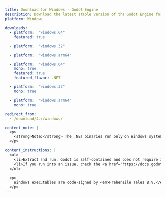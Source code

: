 ```yaml
---
title: Download for Windows - Godot Engine
description: Download the latest stable version of the Godot Engine for Windows
platform: Windows

downloads:
  - platform:  "windows.64"
    featured: true

  - platform:  "windows.32"

  - platform:  "windows.arm64"

  - platform:  "windows.64"
    mono: true
    featured: true
    featured_flavor: .NET

  - platform:  "windows.32"
    mono: true

  - platform:  "windows.arm64"
    mono: true

redirect_from:
  - /download/4.x/windows/

content_note: |
  <p>
    <strong>Note:</strong> The .NET binaries run only on Windows systems with the matching architecture, running under emulation is not supported at the time being. Make sure to export .NET binaries for all target platforms (x86_64, x86_32, and arm64).
  </p>

content_instructions: |
  <ul>
    <li>Extract and run. Godot is self-contained and does not require installation.</li>
    <li>If you run into an issue, check the <a href="https://docs.godotengine.org/en/stable/tutorials/troubleshooting.html">Troubleshooting</a> page for common issues and their solutions.</li>
  </ul>

  <p>
    Windows executables are code-signed by <em>Prehensile Tales B.V.</em>
  </p>
---
```


